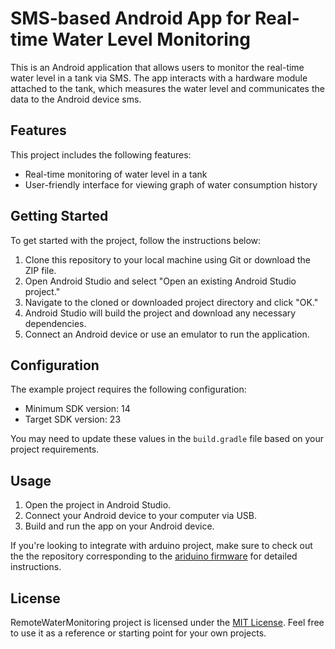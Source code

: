 # SMS-based Android App for Real-time Water Level Monitoring

This is an Android application that allows users to monitor the real-time water level in a tank via SMS. 
The app interacts with a hardware module attached to the tank, which measures the water level and communicates the data to the Android device sms.


## Features

This project includes the following features:

- Real-time monitoring of water level in a tank
- User-friendly interface for viewing graph of water consumption history

## Getting Started

To get started with the project, follow the instructions below:

1. Clone this repository to your local machine using Git or download the ZIP file.
2. Open Android Studio and select "Open an existing Android Studio project."
3. Navigate to the cloned or downloaded project directory and click "OK."
4. Android Studio will build the project and download any necessary dependencies.
5. Connect an Android device or use an emulator to run the application.

## Configuration

The example project requires the following configuration:

- Minimum SDK version: 14
- Target SDK version: 23

You may need to update these values in the `build.gradle` file based on your project requirements.

## Usage

1. Open the project in Android Studio.
2. Connect your Android device to your computer via USB.
3. Build and run the app on your Android device.
   
If you're looking to integrate with arduino project, make sure to check out the the repository corresponding to the [ariduino firmware](https://github.com/cgardesey/smart_security_firmware) for detailed instructions.

## License

RemoteWaterMonitoring project is licensed under the [MIT License](LICENSE). Feel free to use it as a reference or starting point for your own projects.

